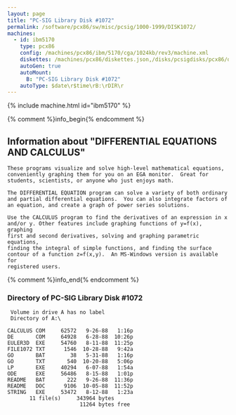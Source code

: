 ```yaml
---
layout: page
title: "PC-SIG Library Disk #1072"
permalink: /software/pcx86/sw/misc/pcsig/1000-1999/DISK1072/
machines:
  - id: ibm5170
    type: pcx86
    config: /machines/pcx86/ibm/5170/cga/1024kb/rev3/machine.xml
    diskettes: /machines/pcx86/diskettes.json,/disks/pcsigdisks/pcx86/diskettes.json
    autoGen: true
    autoMount:
      B: "PC-SIG Library Disk #1072"
    autoType: $date\r$time\rB:\rDIR\r
---
```


{% include machine.html id="ibm5170" %}

{% comment %}info_begin{% endcomment %}

## Information about "DIFFERENTIAL EQUATIONS AND CALCULUS"

    These programs visualize and solve high-level mathematical equations,
    conveniently graphing them for you on an EGA monitor.  Great for
    students, scientists, or anyone who just enjoys math.
    
    The DIFFERENTIAL EQUATION program can solve a variety of both ordinary
    and partial differential equations.  You can also integrate factors of
    an equation, and create a graph of power series solutions.
    
    Use the CALCULUS program to find the derivatives of an expression in x
    and/or y. Other features include graphing functions of y=f(x), graphing
    first and second derivatives, solving and graphing parametric
    equations,
    finding the integral of simple functions, and finding the surface
    contour of a function z=f(x,y).  An MS-Windows version is available for
    registered users.
{% comment %}info_end{% endcomment %}


### Directory of PC-SIG Library Disk #1072

     Volume in drive A has no label
     Directory of A:\

    CALCULUS COM     62572   9-26-88   1:16p
    DE       COM     64928   6-28-88  10:26p
    EULER3D  EXE     54760   8-11-88  11:25p
    FILE1072 TXT      1546  10-28-88   9:42a
    GO       BAT        38   5-31-88   1:16p
    GO       TXT       540  10-20-88   5:06p
    LP       EXE     40294   6-07-88   1:54a
    ODE      EXE     56486   8-15-88   1:01p
    README   BAT       222   9-26-88  11:36p
    README   DOC      9106  10-05-88  11:52p
    STRING   EXE     53472   8-12-88   1:23a
           11 file(s)     343964 bytes
                           11264 bytes free
